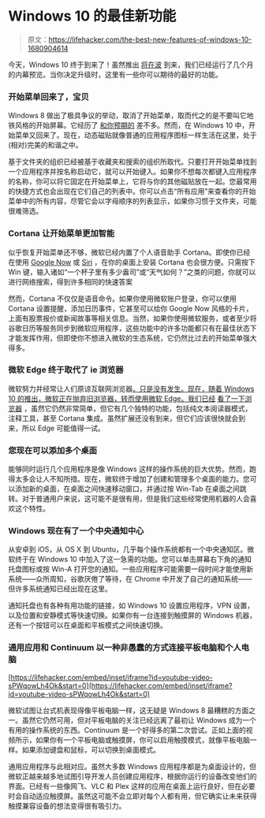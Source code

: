 # Windows 10 的最佳新功能

> 原文：<https://lifehacker.com/the-best-new-features-of-windows-10-1680904614>

今天，Windows 10 终于到来了！虽然推出 [将在波](http://gizmodo.com/okay-so-maybe-you-wont-get-windows-10-on-july-29th-1715532559) 到来，我们已经运行了几个月的内幕预览。当你决定升级时，这里有一些你可以期待的最好的功能。



### **开始菜单回来了，宝贝**

Windows 8 做出了极具争议的举动，取消了开始菜单，取而代之的是不要叫它地铁风格的开始屏幕。它经历了 [和你预期的](https://www.youtube.com/watch?v=BYwMgKmtgBU) 差不多。然而，在 Windows 10 中，开始菜单又回来了。现在，动态磁贴就像普通的应用程序图标一样生活在这里，处于(相对)完美的和谐之中。

基于文件夹的组织已经被基于收藏夹和搜索的组织所取代。只要打开开始菜单找到一个应用程序并按名称启动它，就可以开始键入。如果你不想每次都键入应用程序的名称，你可以将它固定在开始菜单上，它将与你的其他磁贴放在一起。您最常用的快捷方式也会出现在它们自己的列表中。你可以点击“所有应用”来查看你的开始菜单中的所有内容，尽管它会以字母顺序的列表显示，如果你习惯于文件夹，可能很难筛选。

### **Cortana 让开始菜单更加智能**

似乎恢复开始菜单还不够，微软已经内置了个人语音助手 Cortana。即使你已经在使用 [Google Now](http://lifehacker.com/top-10-awesome-features-of-google-now-1577427243) 或 [Siri](http://lifehacker.com/all-the-things-you-can-ask-siri-to-do-in-ios-7-1401408294) ，在你的桌面上安装 Cortana 也会很方便。只需按下 Win 键，输入诸如“一个杯子里有多少盎司”或“天气如何？”之类的问题，你就可以进行网络搜索，得到许多相同的快速答案

然而，Cortana 不仅仅是语音命令。如果你使用微软账户登录，你可以使用 Cortana 设置提醒，添加日历事件，它甚至可以给你 Google Now 风格的卡片，上面有股票报价或新闻故事等相关信息。当然，如果你使用微软服务，或者至少将谷歌日历等服务同步到微软应用程序，这些功能中的许多功能都只有在最佳状态下才能发挥作用，但即使你不想进入微软的生态系统，它仍然比过去的开始菜单强大得多。

### **微软 Edge 终于取代了 ie 浏览器**

微软努力并经常让人们原谅互联网浏览器[。只是没有发生。现在，随着 Windows 10 的推出，微软正在抛弃旧浏览器，转而使用微软 Edge。我们已经](https://www.youtube.com/watch?v=qkM6RJf15cg) [看了一下浏览器](https://lifehacker.com/is-microsoft-edge-any-good-1702545838) ，虽然它仍然非常简单，但它有几个独特的功能，包括纯文本阅读器模式，注释工具，甚至 Cortana 集成。虽然扩展还没有到来，但它们应该很快就会到来，所以 Edge 可能值得一试。

### **您现在可以添加多个桌面**

能够同时运行几个应用程序是像 Windows 这样的操作系统的巨大优势。然而，跑得太多会让人不知所措。现在，微软终于增加了创建和管理多个桌面的能力。您可以添加新的桌面，在桌面之间快速移动窗口，并通过按 Win-Tab 在桌面之间跳转。对于普通用户来说，这可能不是很有用，但是我们这些经常使用机器的人会喜欢这个特性。

### **Windows 现在有了一个中央通知中心**

从安卓到 iOS，从 OS X 到 Ubuntu，几乎每个操作系统都有一个中央通知区。微软终于在 Windows 10 中加入了这一急需的功能。您可以单击屏幕右下角的通知托盘图标或按 Win-A 打开您的通知。一些应用程序可能需要一段时间才能使用新系统——众所周知，谷歌厌倦了等待，在 Chrome 中开发了自己的通知系统——但许多系统通知已经出现在这里。

通知托盘也有各种有用功能的链接，如 Windows 10 设置应用程序，VPN 设置，以及位置和安静模式等快速切换。如果你有一台连接到触摸屏的 Windows 机器，还有一个按钮可以在桌面和平板模式之间快速切换。

### **通用应用和 Continuum 以一种非愚蠢的方式连接平板电脑和个人电脑**

 [https://lifehacker.com/embed/inset/iframe?id=youtube-video-sPWqowLh4Ok&start=0](https://lifehacker.com/embed/inset/iframe?id=youtube-video-sPWqowLh4Ok&start=0) 

微软试图让台式机表现得像平板电脑一样，这无疑是 Windows 8 最糟糕的方面之一。虽然它仍然可用，但对平板电脑的关注已经远离了最初让 Windows 成为一个有用的操作系统的东西。Continuum 是一个好得多的第二次尝试。正如上面的视频所示，如果你有一个平板电脑或触摸屏，你可以启用触摸模式，就像平板电脑一样。如果添加键盘和鼠标，可以切换到桌面模式。

通用应用程序与此相对应。虽然大多数 Windows 应用程序都是为桌面设计的，但微软正越来越多地试图引导开发人员创建应用程序，根据你运行的设备改变他们的界面。已经有一些像网飞、VLC 和 Plex 这样的应用在桌面上运行良好，但在必要时会自动适应触摸屏。虽然这可能不会立即对每个人都有用，但它确实让未来获得触摸兼容设备的想法变得很有吸引力。